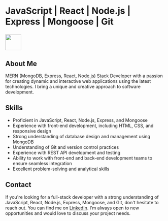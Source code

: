 # JavaScript | React | Node.js | Express | Mongoose | Git

### <img src="https://media.giphy.com/media/VgCDAzcKvsR6OM0uWg/giphy.gif" width="50"> 
## About Me 
MERN (MongoDB, Express, React, Node.js) Stack Developer with a passion for creating dynamic and interactive web applications using the latest technologies. I bring a unique and creative approach to software development.

## Skills

- Proficient in JavaScript, React, Node.js, Express, and Mongoose
- Experience with front-end development, including HTML, CSS, and responsive design
- Strong understanding of database design and management using MongoDB
- Understanding of Git and version control practices
- Experience with REST API development and testing
- Ability to work with front-end and back-end development teams to ensure seamless integration
- Excellent problem-solving and analytical skills

## Contact

If you're looking for a full-stack developer with a strong understanding of JavaScript, React, Node.js, Express, Mongoose, and Git, don't hesitate to reach out. You can find me on [LinkedIn](https://www.linkedin.com/in/prashantanshgupta/). I'm always open to new opportunities and would love to discuss your project needs.


<!---
prashantanshgupta/prashantanshgupta is a ✨ special ✨ repository because its `README.md` (this file) appears on your GitHub profile.
You can click the Preview link to take a look at your changes.
## Projects
### [Project Name]
- Brief description of the project
- Technologies used: React, Node.js, Express, MongoDB, Git

### [Project Name]
- Brief description of the project
- Technologies used: React, Node.js, Express, MongoDB, Git
--->
